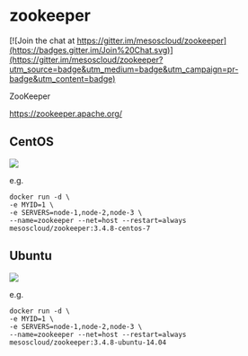 # zookeeper

[![Join the chat at https://gitter.im/mesoscloud/zookeeper](https://badges.gitter.im/Join%20Chat.svg)](https://gitter.im/mesoscloud/zookeeper?utm_source=badge&utm_medium=badge&utm_campaign=pr-badge&utm_content=badge)

ZooKeeper

https://zookeeper.apache.org/

## CentOS

[![](https://badge.imagelayers.io/mesoscloud/zookeeper:3.4.8-centos-7.svg)](https://imagelayers.io/?images=mesoscloud/zookeeper:3.4.8-centos-7)

e.g.

```
docker run -d \
-e MYID=1 \
-e SERVERS=node-1,node-2,node-3 \
--name=zookeeper --net=host --restart=always mesoscloud/zookeeper:3.4.8-centos-7
```

## Ubuntu

[![](https://badge.imagelayers.io/mesoscloud/zookeeper:3.4.8-ubuntu-14.04.svg)](https://imagelayers.io/?images=mesoscloud/zookeeper:3.4.8-ubuntu-14.04)

e.g.

```
docker run -d \
-e MYID=1 \
-e SERVERS=node-1,node-2,node-3 \
--name=zookeeper --net=host --restart=always mesoscloud/zookeeper:3.4.8-ubuntu-14.04
```

